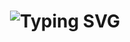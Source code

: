 <h1 align="center">
<img src="https://readme-typing-svg.demolab.com?font=Righteous&size=35&duration=4000&pause=100&color=228BF7&center=true&vCenter=true&random=false&width=500&height=70&lines=Hi+there+%F0%9F%91%8B;I'm+Jurayev+Rustambek;Software+.NET+Engineer%F0%9F%A7%91%F0%9F%8F%BB%E2%80%8D%F0%9F%92%BB;Always+learns+new+things" alt="Typing SVG" />
</h1>


 
<!--
**Jurayevkh/Jurayevkh** is a ✨ _special_ ✨ repository because its `README.md` (this file) appears on your GitHub profile.

Here are some ideas to get you started:

- 🔭 I’m currently working on ...
- 🌱 I’m currently learning ...
- 👯 I’m looking to collaborate on ...
- 🤔 I’m looking for help with ...
- 💬 Ask me about ...
- 📫 How to reach me: ...
- 😄 Pronouns: ...
- ⚡ Fun fact: ...
-->

<!--
**Jurayevkh/Jurayevkh** is a ✨ _special_ ✨ repository because its `README.md` (this file) appears on your GitHub profile.

Here are some ideas to get you started:

- 🔭 I’m currently working on ...
- 🌱 I’m currently learning ...
- 👯 I’m looking to collaborate on ...
- 🤔 I’m looking for help with ...
- 💬 Ask me about ...
- 📫 How to reach me: ...
- 😄 Pronouns: ...
- ⚡ Fun fact: ...
-->
